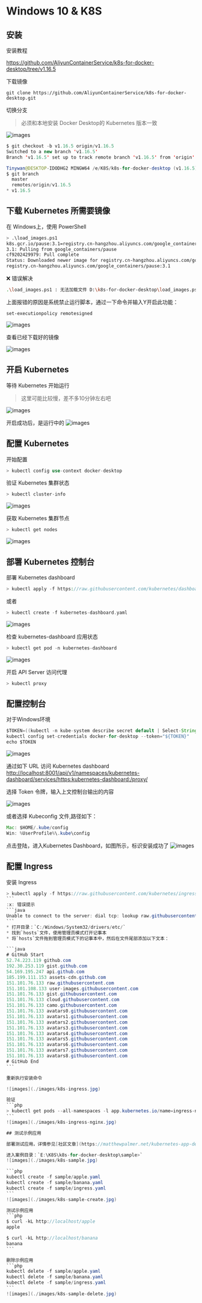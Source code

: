 # Windows 10 & K8S

## 安装

安装教程

https://github.com/AliyunContainerService/k8s-for-docker-desktop/tree/v1.16.5

下载镜像
```
git clone https://github.com/AliyunContainerService/k8s-for-docker-desktop.git
```

切换分支
> 必须和本地安装 Docker Desktop的 Kubernetes 版本一致

![images](./images/k8s-version.jpg)

```java
$ git checkout -b v1.16.5 origin/v1.16.5
Switched to a new branch 'v1.16.5'
Branch 'v1.16.5' set up to track remote branch 'v1.16.5' from 'origin'.

Tinywan@DESKTOP-IDODHG2 MINGW64 /e/K8S/k8s-for-docker-desktop (v1.16.5)
$ git branch
  master
  remotes/origin/v1.16.5
* v1.16.5
```

## 下载 Kubernetes 所需要镜像

在 Windows上，使用 PowerShell
```bash
> .\load_images.ps1
k8s.gcr.io/pause:3.1=registry.cn-hangzhou.aliyuncs.com/google_containers/pause:3.1
3.1: Pulling from google_containers/pause
cf9202429979: Pull complete                                                                                             Digest: sha256:759c3f0f6493093a9043cc813092290af69029699ade0e3dbe024e968fcb7cca
Status: Downloaded newer image for registry.cn-hangzhou.aliyuncs.com/google_containers/pause:3.1
registry.cn-hangzhou.aliyuncs.com/google_containers/pause:3.1
```

:x: 错误解决
```bash
.\load_images.ps1 : 无法加载文件 D:\k8s-for-docker-desktop\load_images.ps1，因为在此系统上禁止运行脚本。有关详细信息，请参阅 https:/go.microsoft.com/fwlink/?LinkID=135170 中的 about_Execution_Policies。
```
上面报错的原因是系统禁止运行脚本，通过一下命令并输入Y开启此功能：
```
set-executionpolicy remotesigned
```
![images](./images/k8s-install.jpg)

查看已经下载好的镜像

![images](./images/k8s-images.jpg)

## 开启 Kubernetes

等待 Kubernetes 开始运行

> 这里可能比较慢，差不多10分钟左右吧

![images](./images/k8s-start.jpg)

开启成功后，是运行中的
![images](./images/k8s-start-success.jpg)

## 配置 Kubernetes

开始配置
```php
> kubectl config use-context docker-desktop
```

验证 Kubernetes 集群状态
```java
> kubectl cluster-info
```
![images](./images/k8s-cluster-info.jpg)

获取 Kubernetes 集群节点
```java
> kubectl get nodes
```
![images](./images/k8s-get-nodes.jpg)

## 部署 Kubernetes 控制台

部署 Kubernetes dashboard
```php
> kubectl apply -f https://raw.githubusercontent.com/kubernetes/dashboard/v2.0.0-rc5/aio/deploy/recommended.yaml
```

或者
```php
> kubectl create -f kubernetes-dashboard.yaml
```
![images](./images/k8s-dashboard.jpg)

检查 kubernetes-dashboard 应用状态
```php
> kubectl get pod -n kubernetes-dashboard
```
![images](./images/k8s-dashboard-pod.jpg)

开启 API Server 访问代理
```java
> kubectl proxy
```

## 配置控制台

对于Windows环境
```java
$TOKEN=((kubectl -n kube-system describe secret default | Select-String "token:") -split " +")[1]
kubectl config set-credentials docker-for-desktop --token="${TOKEN}"
echo $TOKEN
```
![images](./images/k8s-token.jpg)

通过如下 URL 访问 Kubernetes dashboard
[http://localhost:8001/api/v1/namespaces/kubernetes-dashboard/services/https:kubernetes-dashboard:/proxy/](http://localhost:8001/api/v1/namespaces/kubernetes-dashboard/services/https:kubernetes-dashboard:/proxy/)

选择 Token 令牌，输入上文控制台输出的内容

![images](./images/k8s-token-dis.jpg)

或者选择 Kubeconfig 文件,路径如下：
```java
Mac: $HOME/.kube/config
Win: %UserProfile%\.kube\config
```
点击登陆，进入Kubernetes Dashboard，如图所示，标识安装成功了
![images](./images/k8s-dashboard-home.jpg)


## 配置 Ingress

安装 Ingress
``````java
> kubectl apply -f https://raw.githubusercontent.com/kubernetes/ingress-nginx/controller-0.32.0/deploy/static/provider/cloud/deploy.yaml
```
:x: 错误提示
```java
Unable to connect to the server: dial tcp: lookup raw.githubusercontent.com: getaddrinfow: The requested name is valid, but no data of the requested type was found.
```
* 打开目录：`C:/Windows/System32/drivers/etc/`
* 找到`hosts`文件，使用管理员模式打开记事本
* 将`hosts`文件拖到管理员模式下的记事本中，然后在文件尾部添加以下文本：

```java
# GitHub Start
52.74.223.119 github.com
192.30.253.119 gist.github.com
54.169.195.247 api.github.com
185.199.111.153 assets-cdn.github.com
151.101.76.133 raw.githubusercontent.com
151.101.108.133 user-images.githubusercontent.com
151.101.76.133 gist.githubusercontent.com
151.101.76.133 cloud.githubusercontent.com
151.101.76.133 camo.githubusercontent.com
151.101.76.133 avatars0.githubusercontent.com
151.101.76.133 avatars1.githubusercontent.com
151.101.76.133 avatars2.githubusercontent.com
151.101.76.133 avatars3.githubusercontent.com
151.101.76.133 avatars4.githubusercontent.com
151.101.76.133 avatars5.githubusercontent.com
151.101.76.133 avatars6.githubusercontent.com
151.101.76.133 avatars7.githubusercontent.com
151.101.76.133 avatars8.githubusercontent.com
# GitHub End
```

重新执行安装命令

![images](./images/k8s-ingress.jpg)

验证
```php
> kubectl get pods --all-namespaces -l app.kubernetes.io/name=ingress-nginx
```
![images](./images/k8s-ingress-nginx.jpg)

## 测试示例应用

部署测试应用，详情参见[社区文章](https://matthewpalmer.net/kubernetes-app-developer/articles/kubernetes-ingress-guide-nginx-example.html)

进入案例目录：`E:\K8S\k8s-for-docker-desktop\sample>`
![images](./images/k8s-sample.jpg)

```php
kubectl create -f sample/apple.yaml
kubectl create -f sample/banana.yaml
kubectl create -f sample/ingress.yaml
```
![images](./images/k8s-sample-create.jpg)

测试示例应用
```php
$ curl -kL http://localhost/apple
apple

$ curl -kL http://localhost/banana
banana
```

删除示例应用
```php
kubectl delete -f sample/apple.yaml
kubectl delete -f sample/banana.yaml
kubectl delete -f sample/ingress.yaml
```
![images](./images/k8s-sample-delete.jpg)